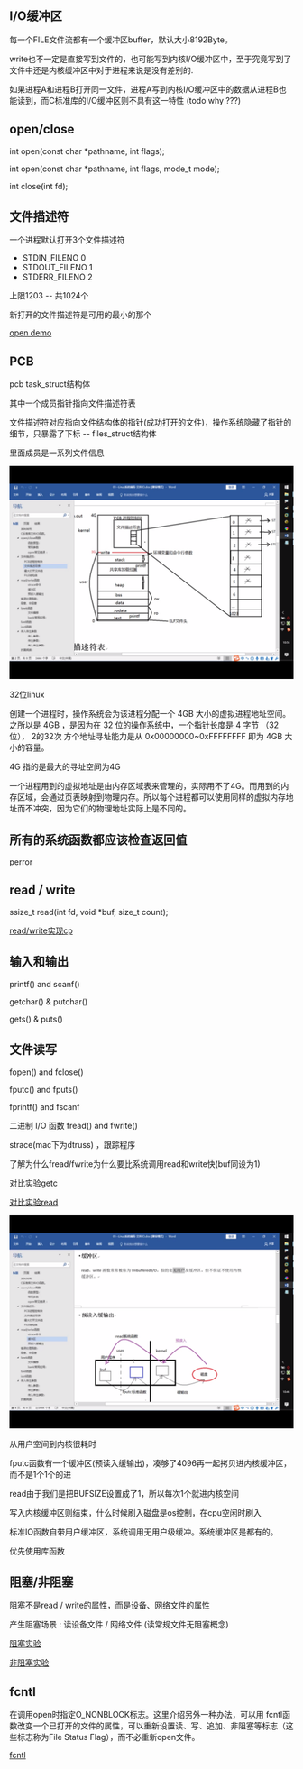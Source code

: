 ## I/O缓冲区

每一个FILE文件流都有一个缓冲区buffer，默认大小8192Byte。

write也不一定是直接写到文件的，也可能写到内核I/O缓冲区中，至于究竟写到了文件中还是内核缓冲区中对于进程来说是没有差别的.

如果进程A和进程B打开同一文件，进程A写到内核I/O缓冲区中的数据从进程B也能读到，而C标准库的I/O缓冲区则不具有这一特性 (todo why ???)


## open/close

int open(const char *pathname, int flags);

int open(const char *pathname, int flags, mode_t mode);

int close(int fd);

## 文件描述符

一个进程默认打开3个文件描述符

- STDIN_FILENO 0
- STDOUT_FILENO 1
- STDERR_FILENO 2

上限1203 -- 共1024个

新打开的文件描述符是可用的最小的那个

[open demo](../src/file/01_open.c)

## PCB

pcb task_struct结构体  

其中一个成员指针指向文件描述符表

文件描述符对应指向文件结构体的指针(成功打开的文件)，操作系统隐藏了指针的细节，只暴露了下标 -- files_struct结构体

里面成员是一系列文件信息

![pcb](../assets/pcb.png)

32位linux 

创建一个进程时，操作系统会为该进程分配一个 4GB 大小的虚拟进程地址空间。 之所以是 4GB ，是因为在 32 位的操作系统中，一个指针长度是 4 字节  （32位）， 2的32次 方个地址寻址能力是从 0x00000000~0xFFFFFFFF 即为 4GB 大小的容量。

4G 指的是最大的寻址空间为4G

一个进程用到的虚拟地址是由内存区域表来管理的，实际用不了4G。而用到的内存区域，会通过页表映射到物理内存。所以每个进程都可以使用同样的虚拟内存地址而不冲突，因为它们的物理地址实际上是不同的。

## **所有的系统函数都应该检查返回值**

perror

## read / write

ssize_t read(int fd, void *buf, size_t count);

[read/write实现cp](../src/file/02_mycp.c)


## 输入和输出

printf() and scanf()

getchar() & putchar() 

gets() & puts()

## 文件读写

fopen() and fclose()

fputc() and fputs()

fprintf() and fscanf

二进制 I/O 函数 fread() and fwrite()

strace(mac下为dtruss) ，跟踪程序

了解为什么fread/fwrite为什么要比系统调用read和write快(buf同设为1)

[对比实验getc](../src/file/03_getc_cmp_read.c)

[对比实验read](../src/file/03_read_cmp_getc.c)

![read](../assets/read.png)

从用户空间到内核很耗时

fputc函数有一个缓冲区(预读入缓输出)，凑够了4096再一起拷贝进内核缓冲区，而不是1个1个的进

read由于我们是把BUFSIZE设置成了1，所以每次1个就进内核空间

写入内核缓冲区则结束，什么时候刷入磁盘是os控制，在cpu空闲时刷入

标准IO函数自带用户缓冲区，系统调用无用户级缓冲。系统缓冲区是都有的。

优先使用库函数

## 阻塞/非阻塞

阻塞不是read / write的属性，而是设备、网络文件的属性

产生阻塞场景 : 读设备文件 / 网络文件 (读常规文件无阻塞概念)

[阻塞实验](../src/file/05_block_readtty.c)

[非阻塞实验](../src/file/06_nonblock_readtty.c)

## fcntl

在调用open时指定O_NONBLOCK标志。这里介绍另外一种办法，可以用
fcntl函数改变一个已打开的文件的属性，可以重新设置读、写、追加、非阻塞等标志（这
些标志称为File Status Flag），而不必重新open文件。

[fcntl](../src/file/08_fcntl.c)

